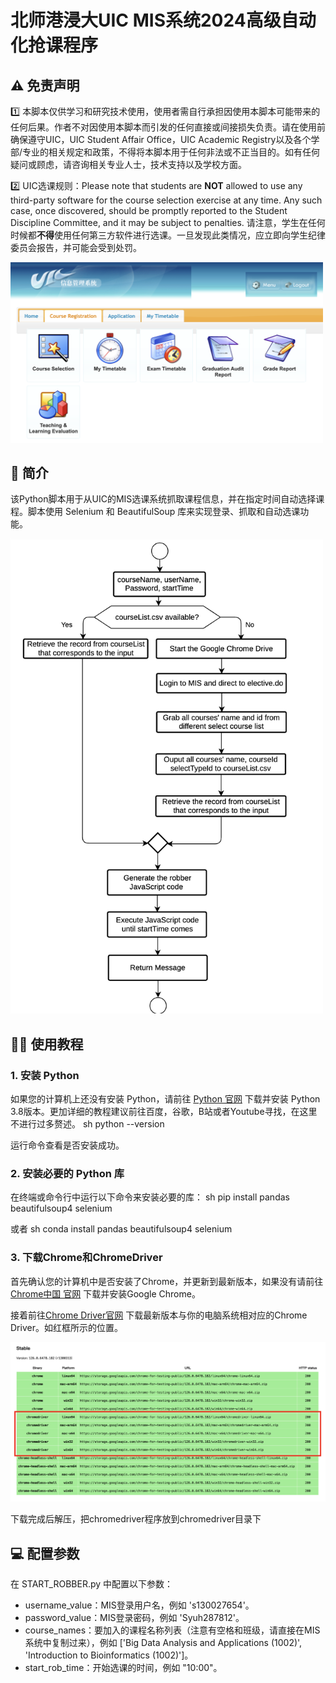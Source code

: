 # 北师港浸大UIC MIS系统2024高级自动化抢课程序

## ⚠️ 免责声明

1️⃣ 本脚本仅供学习和研究技术使用，使用者需自行承担因使用本脚本可能带来的任何后果。作者不对因使用本脚本而引发的任何直接或间接损失负责。请在使用前确保遵守UIC，UIC Student Affair Office，UIC Academic Registry以及各个学部/专业的相关规定和政策，不得将本脚本用于任何非法或不正当目的。如有任何疑问或顾虑，请咨询相关专业人士，技术支持以及学校方面。

2️⃣ UIC选课规则：Please note that students are **NOT** allowed to use any third-party software for the course selection exercise at any time. Any such case, once discovered, should be promptly reported to the Student Discipline Committee, and it may be subject to penalties. 请注意，学生在任何时候都**不得**使用任何第三方软件进行选课。一旦发现此类情况，应立即向学生纪律委员会报告，并可能会受到处罚。

<img src="intro/mis.png" alt="mis" width="500"/>

## 📖 简介
该Python脚本用于从UIC的MIS选课系统抓取课程信息，并在指定时间自动选择课程。脚本使用 Selenium 和 BeautifulSoup 库来实现登录、抓取和自动选课功能。

<img src="intro/flowdiagram.png" alt="flowdiagram" width="500"/>


## 🧑‍🏫 使用教程

### 1. 安装 Python
如果您的计算机上还没有安装 Python，请前往 [Python 官网](https://www.python.org/downloads/) 下载并安装 Python 3.8版本。更加详细的教程建议前往百度，谷歌，B站或者Youtube寻找，在这里不进行过多赘述。
sh
python --version

运行命令查看是否安装成功。

### 2. 安装必要的 Python 库
在终端或命令行中运行以下命令来安装必要的库：
sh
pip install pandas beautifulsoup4 selenium

或者
sh
conda install pandas beautifulsoup4 selenium


### 3. 下载Chrome和ChromeDriver
首先确认您的计算机中是否安装了Chrome，并更新到最新版本，如果没有请前往 [Chrome中国 官网](https://www.google.cn/intl/zh-CN/chrome/) 下载并安装Google Chrome。

接着前往[Chrome Driver官网](https://googlechromelabs.github.io/chrome-for-testing/) 下载最新版本与你的电脑系统相对应的Chrome Driver。如红框所示的位置。

<img src="intro/chromedriver.png" alt="chromedriver" width="700"/>


下载完成后解压，把chromedriver程序放到chromedriver目录下

## 💻 配置参数
在 START_ROBBER.py 中配置以下参数：
- username_value：MIS登录用户名，例如 's130027654'。
- password_value：MIS登录密码，例如 'Syuh287812'。
- course_names：要加入的课程名称列表（注意有空格和班级，请直接在MIS系统中复制过来），例如 ['Big Data Analysis and Applications (1002)', 'Introduction to Bioinformatics (1002)']。
- start_rob_time：开始选课的时间，例如 "10:00"。